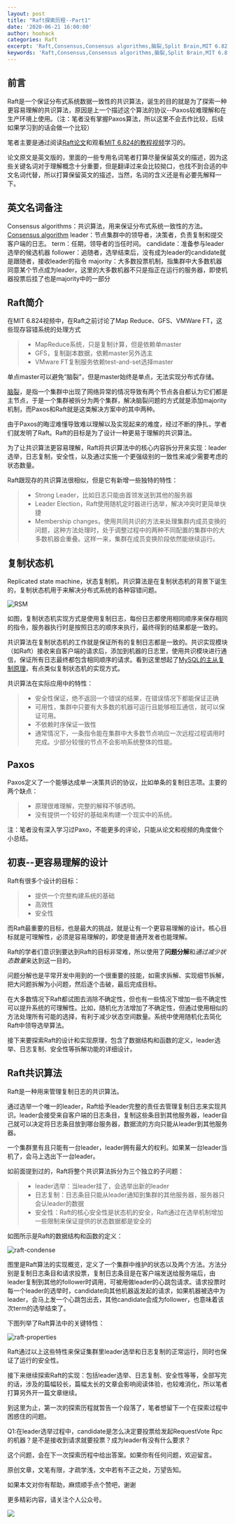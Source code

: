 ```yaml
---
layout: post
title: "Raft探索历程--Part1"
date: '2020-06-21 16:00:00'
author: hoohack
categories: Raft
excerpt: 'Raft,Consensus,Consensus algorithms,脑裂,Split Brain,MIT 6.824'
keywords: 'Raft,Consensus,Consensus algorithms,脑裂,Split Brain,MIT 6.824'
---
```


## 前言
Raft是一个保证分布式系统数据一致性的共识算法，诞生的目的就是为了探索一种更容易理解的共识算法，原因是上一个描述这个算法的协议--Paxos较难理解和在生产环境上使用。（注：笔者没有掌握Paxos算法，所以这里不会去作比较，后续如果学习到的话会做一个比较）

笔者主要是通过阅读[Raft论文](https://raft.github.io/raft.pdf)和观看[MIT 6.824的教程视频](https://www.bilibili.com/video/BV1R7411t71W?p=7)学习的。

论文原文是英文版的，里面的一些专用名词笔者打算尽量保留英文的描述，因为这些关键名词对于理解概念十分重要，但是翻译过来会比较拗口，也找不到合适的中文名词代替，所以打算保留英文的描述，当然，名词的含义还是有必要先解释一下。

<!--more-->

## 英文名词备注
Consensus algorithms：共识算法，用来保证分布式系统一致性的方法。[Consensus algorithm](https://en.wikipedia.org/wiki/Consensus_algorithm)
leader：节点集群中的领导者，决策者，负责复制和提交客户端的日志。
term：任期，领导者的当任时间。
candidate：准备参与leader选举的候选机器
follower：追随者，选举结束后，没有成为leader的candidate就是跟随者，接收leader的指令
majority：大多数投票机制，指集群中大多数机器同意某个节点成为leader，这里的大多数机器不只是指正在运行的服务器，即使机器投票后挂了也是majority中的一部分

## Raft简介

在MIT 6.824视频中，在Raft之前讨论了Map Reduce、GFS、VMWare FT，这些现存容错系统的处理方式

>* MapReduce系统，只是复制计算，但是依赖单master
>* GFS，复制副本数据，依赖master另外选主
>* VMware FT复制服务依赖test-and-set选择master

单点master可以避免“脑裂”，但是master始终是单点，无法实现分布式存储。

[脑裂](https://en.wikipedia.org/wiki/Split-brain_(computing))，是指一个集群中出现了网络异常的情况导致有两个节点各自都认为它们都是主节点，于是一个集群被拆分为两个集群，解决脑裂问题的方式就是添加majority机制，而Paxos和Raft就是这类解决方案中的其中两种。

由于Paxos的晦涩难懂导致难以理解以及实现起来的难度，经过不断的挣扎，学者们就发明了Raft。Raft的目标是为了设计一种更易于理解的共识算法。

为了让共识算法更容易理解，Raft将共识算法中的核心内容拆分开来实现：leader选举，日志复制，安全性，以及通过实施一个更强级别的一致性来减少需要考虑的状态数量。

Raft跟现存的共识算法很相似，但是它有新增一些独特的特性：
>* Strong Leader，比如日志只能由首领发送到其他的服务器
>* Leader Election，Raft使用随机定时器进行选举，解决冲突时更简单快捷
>* Membership changes，使用共同共识的方法来处理集群内成员变换的问题，这种方法处理时，处于调整过程中的两种不同配置的集群中的大多数机器会重叠。这样一来，集群在成员变换阶段依然能继续运行。

## 复制状态机
Replicated state machine，状态复制机，共识算法是在复制状态机的背景下诞生的，复制状态机用于来解决分布式系统的各种容错问题。

![RSM](https://www.hoohack.me/assets/images/2020/06/raft-RSM.jpg)

如图，复制状态机实现方式是使用复制日志，每份日志都使用相同顺序来保存相同的指令，服务器执行时是按照日志的顺序来执行，最终得到的结果都是一致的。

共识算法在复制状态机的工作就是保证所有的复制日志都是一致的。共识实现模块（如Raft）接收来自客户端的请求后，添加到机器的日志里，使用共识模块进行通信，保证所有日志最终都包含相同顺序的请求。看到这里想起了[MySQL的主从复制原理](https://www.hoohack.me/2017/07/11/learning-mysql-replication-detail)，有点类似复制状态机的实现方式。

共识算法在实际应用中的特性：
>* 安全性保证，绝不返回一个错误的结果，在错误情况下都能保证正确
>* 可用性，集群中只要有大多数的机器可运行且能够相互通信，就可以保证可用。
>* 不依赖时序保证一致性
>* 通常情况下，一条指令能在集群中大多数节点响应一次远程过程调用时完成。少部分较慢的节点不会影响系统整体的性能。

## Paxos
Paxos定义了一个能够达成单一决策共识的协议，比如单条的复制日志项。主要的两个缺点：
>* 原理很难理解，完整的解释不够透明。
>* 没有提供一个较好的基础来构建一个现实中的系统。

注：笔者没有深入学习过Paxo，不能更多的评论，只能从论文和视频的角度做个小总结。

## 初衷--更容易理解的设计
Raft有很多个设计的目标：
>* 提供一个完整构建系统的基础
>* 高效性
>* 安全性

而Raft最重要的目标，也是最大的挑战，就是让有一个更容易理解的设计。核心目标就是可理解性，必须是容易理解的，即使是普通开发者也能理解。

Raft的学者们意识到要达到Raft的目标非常难，所以使用了**问题分解**和*通过减少状态数量*来达到这一目的。

问题分解也是平常开发中用到的一个很重要的技能，如需求拆解、实现细节拆解，把大问题拆解为小问题，然后逐个击破，最后完成目标。

在大多数情况下Raft都试图去消除不确定性，但也有一些情况下增加一些不确定性可以提升系统的可理解性。比如，随机化方法增加了不确定性，但通过使用相似的方法处理所有可能的选择，有利于减少状态空间数量。系统中使用随机化去简化Raft中领导选举算法。

接下来要探索Raft的设计和实现原理，包含了数据结构和函数的定义，leader选举、日志复制、安全性等拆解功能的详细设计。

## Raft共识算法
Raft是一种用来管理复制日志的共识算法。

通过选举一个唯一的leader，Raft给予leader完整的责任去管理复制日志来实现共识。leader会接受来自客户端的日志条目，复制这些条目到其他服务器，leader自己就可以决定将日志条目放到哪台服务器，数据流的方向只能从leader到其他服务器。

一个集群里有且只能有一台leader，leader拥有最大的权利。如果某一台leader当机了，会马上选出下一台leader。

如前面提到过的，Raft将整个共识算法拆分为三个独立的子问题：
>* leader选举：当leader挂了，会选举出新的leader
>* 日志复制：日志条目只能从leader通知到集群的其他服务器，服务器只会认leader的数据
>* 安全性：Raft的核心安全性是状态机的安全，Raft通过在选举机制增加一些限制来保证提供的状态数据都是安全的

如图所示是Raft的数据结构和函数的定义：

![raft-condense](https://www.hoohack.me/assets/images/2020/06/raft-image-2.jpg)

图里是Raft算法的实现概览，定义了一个集群中维护的状态以及两个方法。方法分别是复制日志条目和请求投票，复制日志条目是在客户端发送给服务端后，由leader复制到其他的follower时调用，可被用做leader的心跳包请求。请求投票时每一个leader的选举时，candidate向其他机器返发起的请求，如果机器被选中为leader，会马上发一个心跳包出去，其他candidate会成为follower，也意味着该次term的选举结束了。

下图列举了Raft算法中的关键特性：

![raft-properties](https://www.hoohack.me/assets/images/2020/06/raft-image-3.jpg)

Raft通过以上这些特性来保证集群里leader选举和日志复制的正常运行，同时也保证了运行的安全性。

接下来继续探索Raft的实现：包括leader选举、日志复制、安全性等等，全部写完的话，涉及的篇幅较长，篇幅太长的文章会影响阅读体验，也较难消化，所以笔者打算另外开一篇文章继续。

到这里为止，第一次的探索历程就暂告一个段落了，笔者想留下一个在探索过程中困惑住的问题。

Q1:在leader选举过程中，candidate是怎么决定要投票给发起RequestVote Rpc的机器？是不是接收到请求就要投票？成为leader有没有什么要求？

这个问题，会在下一次探索历程中给出答案。如果你有任何问题，欢迎留言。

原创文章，文笔有限，才疏学浅，文中若有不正之处，万望告知。

如果本文对你有帮助，麻烦顺手点个赞吧，谢谢

更多精彩内容，请关注个人公众号。

![](https://www.hoohack.me/assets/images/qrcode.jpg)